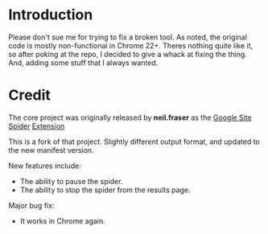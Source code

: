 # Introduction #

Please don't sue me for trying to fix a broken tool.
As noted, the original code is mostly non-functional in Chrome 22+. Theres nothing quite like it, so after poking at the repo, I decided to give a whack at fixing the thing. And, adding some stuff that I always wanted.

# Credit #

The core project was originally released by **neil.fraser** as the [Google Site Spider](https://code.google.com/p/google-site-spider/)
[Extension](https://chrome.google.com/webstore/detail/site-spider/ddlodfbcplakmddhdlffebcggbbighda?hl=en)

This is a fork of that project. Slightly different output format, and updated to the new manifest version.

New features include:
  * The ability to pause the spider.
  * The ability to stop the spider from the results page.

Major bug fix:
  * It works in Chrome again.